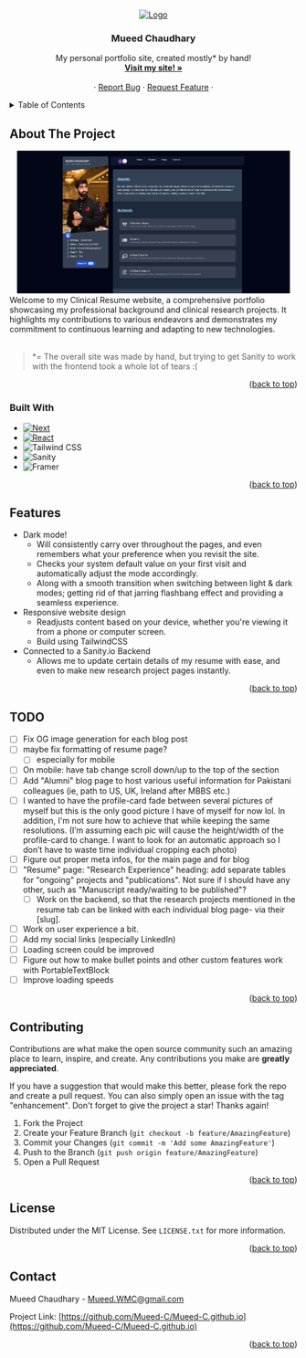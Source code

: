 <!-- Improved compatibility of back to top link: See: https://github.com/othneildrew/Best-README-Template/pull/73 -->

<a name="readme-top"></a>

<!--
*** Thanks for checking out the Best-README-Template. If you have a suggestion
*** that would make this better, please fork the repo and create a pull request
*** or simply open an issue with the tag "enhancement".
*** Don't forget to give the project a star!
*** Thanks again! Now go create something AMAZING! :D
-->

<!-- PROJECT SHIELDS -->
<!--
*** I'm using markdown "reference style" links for readability.
*** Reference links are enclosed in brackets [ ] instead of parentheses ( ).
*** See the bottom of this document for the declaration of the reference variables
*** for contributors-url, forks-url, etc. This is an optional, concise syntax you may use.
*** https://www.markdownguide.org/basic-syntax/#reference-style-links
-->
<!-- [![Contributors][contributors-shield]][contributors-url] -->

<!-- [![Forks][forks-shield]][forks-url]
[![Stargazers][stars-shield]][stars-url] -->
<!-- [![Issues][issues-shield]][issues-url] -->

<!-- [![MIT License][license-shield]][https://github.com/Mueed-C/Mueed-C.github.io/blob/master/LICENSE.txt] -->

<!-- [![LinkedIn][linkedin-shield]][https://www.linkedin.com/mueedc] -->

<!-- PROJECT LOGO -->
<br />
<div align="center">
  <a href="https://mueed.vercel.app/">
    <img src="app/favicon.ico" alt="Logo" width="80" height="80">
  </a>

<h3 align="center">Mueed Chaudhary</h3>

  <p align="center">
    My personal portfolio site, created mostly* by hand!
    <br />
    <a href="https://mueed.vercel.app/"><strong>Visit my site! »</strong></a>
    <br />
    <br />
    <!-- <a href="https://github.com/github_username/repo_name">View Demo</a> -->
    ·
    <a href="https://github.com/Mueed-C/Mueed-C.github.io/issues">Report Bug</a>
    ·
    <a href="https://github.com/Mueed-C/Mueed-C.github.io/issues">Request Feature</a>
    ·
  </p>
</div>

<!-- TABLE OF CONTENTS -->
<details>
  <summary>Table of Contents</summary>
  <ol>
    <li>
      <a href="#about-the-project">About The Project</a>
      <ul>
        <li><a href="#built-with">Built With</a></li>
      </ul>
    </li>
    <!-- <li>
      <a href="#getting-started">Getting Started</a>
      <ul>
        <li><a href="#prerequisites">Prerequisites</a></li>
        <li><a href="#installation">Installation</a></li>
      </ul>
    </li> -->
    <li><a href="#features">Features</a></li>
    <!-- <li><a href="#usage">Usage</a></li> -->
    <li><a href="#roadmap">TODO</a></li>
    <li><a href="#contributing">Contributing</a></li>
    <li><a href="#license">License</a></li>
    <li><a href="#contact">Contact</a></li>
    <!-- <li><a href="#acknowledgments">Acknowledgments</a></li> -->
  </ol>
</details>

<!-- ABOUT THE PROJECT -->

## About The Project

<div align="center">
  <a href="https://mueed.vercel.app/">
    <img src="public/site.png" alt="Website Screen Shot" width="478" height="250.25">
  </a>
</div>
Welcome to my Clinical Resume website, a comprehensive portfolio showcasing my professional background and clinical research projects. It highlights my contributions to various endeavors and demonstrates my commitment to continuous learning and adapting to new technologies.
    <br />
    <br />

> \*= The overall site was made by hand, but trying to get Sanity to work with the frontend took a whole lot of tears :(

<!-- Here's a blank template to get started: To avoid retyping too much info. Do a search and replace with your text editor for the following: `github_username`, `repo_name`, `twitter_handle`, `linkedin_username`, `email_client`, `email`, `project_title`, `project_description` -->

<p align="right">(<a href="#readme-top">back to top</a>)</p>

### Built With

- [![Next][Next.js]][Next-url]
- [![React][React.js]][React-url]
- ![Tailwind CSS](https://img.shields.io/static/v1?style=for-the-badge&message=Tailwind+CSS&color=222222&logo=Tailwind+CSS&logoColor=06B6D4&label=)
- ![Sanity](https://img.shields.io/static/v1?style=for-the-badge&message=Sanity&color=F03E2F&logo=Sanity&logoColor=FFFFFF&label=)
- ![Framer](https://img.shields.io/static/v1?style=for-the-badge&message=Framer&color=0055FF&logo=Framer&logoColor=FFFFFF&label=)

<!-- - [![Vue][Vue.js]][Vue-url]
- [![Angular][Angular.io]][Angular-url]
- [![Svelte][Svelte.dev]][Svelte-url]
- [![Laravel][Laravel.com]][Laravel-url]
- [![Bootstrap][Bootstrap.com]][Bootstrap-url]
- [![JQuery][JQuery.com]][JQuery-url] -->

<p align="right">(<a href="#readme-top">back to top</a>)</p>

<!-- GETTING STARTED -->
<!--
## Getting Started

This is an example of how you may give instructions on setting up your project locally.
To get a local copy up and running follow these simple example steps.

### Prerequisites

This is an example of how to list things you need to use the software and how to install them.

- npm
  ```sh
  npm install npm@latest -g
  ```

### Installation

1. Get a free API Key at [https://example.com](https://example.com)
2. Clone the repo
   ```sh
   git clone https://github.com/github_username/repo_name.git
   ```
3. Install NPM packages
   ```sh
   npm install
   ```
4. Enter your API in `config.js`
   ```js
   const API_KEY = "ENTER YOUR API";
   ```

<p align="right">(<a href="#readme-top">back to top</a>)</p> -->

<!-- USAGE EXAMPLES -->
<!--
## Usage

Use this space to show useful examples of how a project can be used. Additional screenshots, code examples and demos work well in this space. You may also link to more resources.

_For more examples, please refer to the [Documentation](https://example.com)_

<p align="right">(<a href="#readme-top">back to top</a>)</p> -->
<!-- FEATURES -->

## Features

- Dark mode!
  - Will consistently carry over throughout the pages, and even remembers what your preference when you revisit the site.
  - Checks your system default value on your first visit and automatically adjust the mode accordingly.
  - Along with a smooth transition when switching between light & dark modes; getting rid of that jarring flashbang effect and providing a seamless experience.
- Responsive website design
  - Readjusts content based on your device, whether you're viewing it from a phone or computer screen.
  - Build using TailwindCSS
- Connected to a Sanity.io Backend
  - Allows me to update certain details of my resume with ease, and even to make new research project pages instantly.

<p align="right">(<a href="#readme-top">back to top</a>)</p>

<!-- TODO -->

## TODO

- [ ] Fix OG image generation for each blog post
- [ ] maybe fix formatting of resume page?
  - [ ] especially for mobile
- [ ] On mobile: have tab change scroll down/up to the top of the section
- [ ] Add "Alumni" blog page to host various useful information for Pakistani colleagues (ie, path to US, UK, Ireland after MBBS etc.)
- [ ] I wanted to have the profile-card fade between several pictures of myself but this is the only good picture I have of myself for now lol. In addition, I'm not sure how to achieve that while keeping the same resolutions. (I’m assuming each pic will cause the height/width of the profile-card to change. I want to look for an automatic approach so I don’t have to waste time individual cropping each photo)
- [ ] Figure out proper meta infos, for the main page and for blog
- [ ] "Resume" page: "Research Experience" heading: add separate tables for "ongoing" projects and "publications". Not sure if I should have any other, such as "Manuscript ready/waiting to be published"?
  - [ ] Work on the backend, so that the research projects mentioned in the resume tab can be linked with each individual blog page- via their [slug].
- [ ] Work on user experience a bit.
- [ ] Add my social links (especially LinkedIn)
- [ ] Loading screen could be improved
- [ ] Figure out how to make bullet points and other custom features work with PortableTextBlock
- [ ] Improve loading speeds

<!-- See the [open issues](https://github.com/github_username/repo_name/issues) for a full list of proposed features (and known issues). -->

<p align="right">(<a href="#readme-top">back to top</a>)</p>

<!-- CONTRIBUTING -->

## Contributing

Contributions are what make the open source community such an amazing place to learn, inspire, and create. Any contributions you make are **greatly appreciated**.

If you have a suggestion that would make this better, please fork the repo and create a pull request. You can also simply open an issue with the tag "enhancement".
Don't forget to give the project a star! Thanks again!

1. Fork the Project
2. Create your Feature Branch (`git checkout -b feature/AmazingFeature`)
3. Commit your Changes (`git commit -m 'Add some AmazingFeature'`)
4. Push to the Branch (`git push origin feature/AmazingFeature`)
5. Open a Pull Request

<p align="right">(<a href="#readme-top">back to top</a>)</p>

<!-- LICENSE -->

## License

Distributed under the MIT License. See `LICENSE.txt` for more information.

<p align="right">(<a href="#readme-top">back to top</a>)</p>

<!-- CONTACT -->

## Contact

Mueed Chaudhary - Mueed.WMC@gmail.com

Project Link: [https://github.com/Mueed-C/Mueed-C.github.io](https://github.com/Mueed-C/Mueed-C.github.io)

<p align="right">(<a href="#readme-top">back to top</a>)</p>

<!-- ACKNOWLEDGMENTS -->
<!--
## Acknowledgments

- []()
- []()
- []()

<p align="right">(<a href="#readme-top">back to top</a>)</p> -->

<!-- MARKDOWN LINKS & IMAGES -->
<!-- https://www.markdownguide.org/basic-syntax/#reference-style-links -->

[contributors-shield]: https://img.shields.io/github/contributors/github_username/repo_name.svg?style=for-the-badge
[contributors-url]: https://github.com/github_username/repo_name/graphs/contributors
[forks-shield]: https://img.shields.io/github/forks/github_username/repo_name.svg?style=for-the-badge
[forks-url]: https://github.com/github_username/repo_name/network/members
[stars-shield]: https://img.shields.io/github/stars/github_username/repo_name.svg?style=for-the-badge
[stars-url]: https://github.com/github_username/repo_name/stargazers
[issues-shield]: https://img.shields.io/github/issues/github_username/repo_name.svg?style=for-the-badge
[issues-url]: https://github.com/github_username/repo_name/issues
[license-shield]: https://img.shields.io/github/license/github_username/repo_name.svg?style=for-the-badge
[license-url]: https://github.com/github_username/repo_name/blob/master/LICENSE.txt
[linkedin-shield]: https://img.shields.io/badge/-LinkedIn-black.svg?style=for-the-badge&logo=linkedin&colorB=555
[linkedin-url]: https://linkedin.com/in/linkedin_username
[product-screenshot]: images/screenshot.png
[Next.js]: https://img.shields.io/badge/next.js-000000?style=for-the-badge&logo=nextdotjs&logoColor=white
[Next-url]: https://nextjs.org/
[React.js]: https://img.shields.io/badge/React-20232A?style=for-the-badge&logo=react&logoColor=61DAFB
[React-url]: https://reactjs.org/
[Vue.js]: https://img.shields.io/badge/Vue.js-35495E?style=for-the-badge&logo=vuedotjs&logoColor=4FC08D
[Vue-url]: https://vuejs.org/
[Angular.io]: https://img.shields.io/badge/Angular-DD0031?style=for-the-badge&logo=angular&logoColor=white
[Angular-url]: https://angular.io/
[Svelte.dev]: https://img.shields.io/badge/Svelte-4A4A55?style=for-the-badge&logo=svelte&logoColor=FF3E00
[Svelte-url]: https://svelte.dev/
[Laravel.com]: https://img.shields.io/badge/Laravel-FF2D20?style=for-the-badge&logo=laravel&logoColor=white
[Laravel-url]: https://laravel.com
[Bootstrap.com]: https://img.shields.io/badge/Bootstrap-563D7C?style=for-the-badge&logo=bootstrap&logoColor=white
[Bootstrap-url]: https://getbootstrap.com
[JQuery.com]: https://img.shields.io/badge/jQuery-0769AD?style=for-the-badge&logo=jquery&logoColor=white
[JQuery-url]: https://jquery.com
